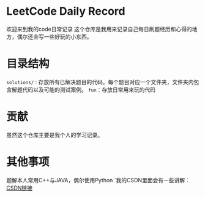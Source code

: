 # LeetCode Daily Record
欢迎来到我的code日常记录
这个仓库是我用来记录自己每日刷题经历和心得的地方，偶尔还会写一些好玩的小东西。


# 目录结构
`solutions/：`存放所有已解决题目的代码。每个题目对应一个文件夹，文件夹内包含解题代码以及可能的测试案例。
`fun`：存放日常用来玩的代码

# 贡献
虽然这个仓库主要是我个人的学习记录。

# 其他事项
题解本人常用C++与JAVA，偶尔使用Python
`我的CSDN里面会有一些讲解：[CSDN链接](https://blog.csdn.net/2302_79366101?spm=1000.2115.3001.5343)
